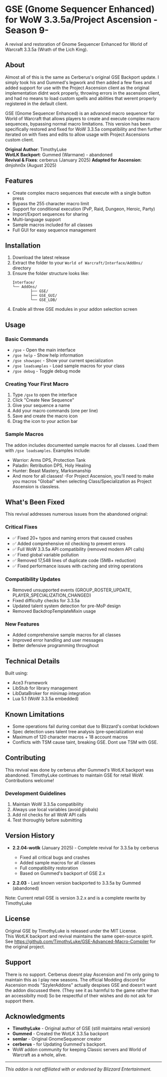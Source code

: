 # GSE (Gnome Sequencer Enhanced) for WoW 3.3.5a/Project Ascension -Season 9-

A revival and restoration of Gnome Sequencer Enhanced for World of Warcraft 3.3.5a (Wrath of the Lich King).

## About

Almost all of this is the same as Cerberus's original GSE Backport update. I simply took his and Gummed's legwork and then added a few fixes and added support for use with the Project Ascension client as the original implementation didnt work properly, throwing errors in the ascension client, and had no means to load custom spells and abilities that werent properly registered in the default client.

GSE (Gnome Sequencer Enhanced) is an advanced macro sequencer for World of Warcraft that allows players to create and execute complex macro sequences, bypassing normal macro limitations. This version has been specifically restored and fixed for WoW 3.3.5a compatibility and then further iterated on with fixes and edits to allow usage with Project Ascensions custom client.

**Original Author**: TimothyLuke  
**WotLK Backport**: Gummed (Warmane) - abandoned  
**Revival & Fixes**: cerberus (January 2025)
**Adapted for Ascension**: dmjohn0x (August 2025)

## Features

- Create complex macro sequences that execute with a single button press
- Bypass the 255 character macro limit
- Support for conditional execution (PvP, Raid, Dungeon, Heroic, Party)
- Import/Export sequences for sharing
- Multi-language support
- Sample macros included for all classes
- Full GUI for easy sequence management

## Installation

1. Download the latest release
2. Extract the folder to your `World of Warcraft/Interface/AddOns/` directory
3. Ensure the folder structure looks like:
   ```
   Interface/
   └── AddOns/
           ├── GSE/
           ├── GSE_GUI/
           └── GSE_LDB/
   ```
4. Enable all three GSE modules in your addon selection screen

## Usage

### Basic Commands
- `/gse` - Open the main interface
- `/gse help` - Show help information
- `/gse showspec` - Show your current specialization
- `/gse loadsamples` - Load sample macros for your class
- `/gse debug` - Toggle debug mode

### Creating Your First Macro
1. Type `/gse` to open the interface
2. Click "Create New Sequence"
3. Give your sequence a name
4. Add your macro commands (one per line)
5. Save and create the macro icon
6. Drag the icon to your action bar

### Sample Macros
The addon includes documented sample macros for all classes. Load them with `/gse loadsamples`. Examples include:
- Warrior: Arms DPS, Protection Tank
- Paladin: Retribution DPS, Holy Healing
- Hunter: Beast Mastery, Marksmanship
- And more for all classes!
-For Project Ascension, you'll need to make you macros "Global" when selecting Class/Specialization as Project Ascension is classless.

## What's Been Fixed

This revival addresses numerous issues from the abandoned original:

### Critical Fixes
- ✅ Fixed 20+ typos and naming errors that caused crashes
- ✅ Added comprehensive nil checking to prevent errors
- ✅ Full WoW 3.3.5a API compatibility (removed modern API calls)
- ✅ Fixed global variable pollution
- ✅ Removed 17,548 lines of duplicate code (5MB+ reduction)
- ✅ Fixed performance issues with caching and string operations

### Compatibility Updates
- Removed unsupported events (GROUP_ROSTER_UPDATE, PLAYER_SPECIALIZATION_CHANGED)
- Fixed difficulty checks for 3.3.5a
- Updated talent system detection for pre-MoP design
- Removed BackdropTemplateMixin usage

### New Features
- Added comprehensive sample macros for all classes
- Improved error handling and user messages
- Better defensive programming throughout

## Technical Details

Built using:
- Ace3 Framework
- LibStub for library management
- LibDataBroker for minimap integration
- Lua 5.1 (WoW 3.3.5a embedded)

## Known Limitations

- Some operations fail during combat due to Blizzard's combat lockdown
- Spec detection uses talent tree analysis (pre-specialization era)
- Maximum of 120 character macros + 18 account macros
- Conflicts with TSM cause taint, breaking GSE. Dont use TSM with GSE.

## Contributing

This revival was done by cerberus after Gummed's WotLK backport was abandoned. TimothyLuke continues to maintain GSE for retail WoW. Contributions welcome!

### Development Guidelines
1. Maintain WoW 3.3.5a compatibility
2. Always use local variables (avoid globals)
3. Add nil checks for all WoW API calls
4. Test thoroughly before submitting

## Version History

- **2.2.04-wotlk** (January 2025) - Complete revival for 3.3.5a by cerberus
  - Fixed all critical bugs and crashes
  - Added sample macros for all classes
  - Full compatibility restoration
  - Based on Gummed's backport of GSE 2.x
  
- **2.2.03** - Last known version backported to 3.3.5a by Gummed (abandoned)

Note: Current retail GSE is version 3.2.x and is a complete rewrite by TimothyLuke

## License

Original GSE by TimothyLuke is released under the MIT License.  
This WotLK backport and revival maintains the same open-source spirit.  
See https://github.com/TimothyLuke/GSE-Advanced-Macro-Compiler for the original project.

## Support

There is no support. Cerberus doesnt play Ascension and I'm only going to maintain this as I play new seasons. The official Modding discord for Ascension mods "SzylerAddons" actually despises GSE and doesn't want the addon discussed there. (They see it as harmful to the game rather than an accessibilty mod) So be respectful of their wishes and do not ask for support there.

## Acknowledgments

- **TimothyLuke** - Original author of GSE (still maintains retail version)
- **Gummed** - Created the WotLK 3.3.5a backport
- **semlar** - Original GnomeSequencer creator
- **cerberus** - for Updating Gummed's backport.
- WoW addon community for keeping Classic servers and World of Warcraft as a whole, alive.

---

*This addon is not affiliated with or endorsed by Blizzard Entertainment.*
